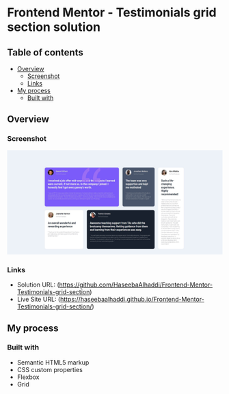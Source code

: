 # Frontend Mentor - Testimonials grid section solution
## Table of contents

- [Overview](#overview)
  - [Screenshot](#screenshot)
  - [Links](#links)
- [My process](#my-process)
  - [Built with](#built-with)

## Overview

### Screenshot

![](./Screenshot.jpg)

### Links

- Solution URL: (https://github.com/HaseebaAlhaddi/Frontend-Mentor-Testimonials-grid-section)
- Live Site URL: (https://haseebaalhaddi.github.io/Frontend-Mentor-Testimonials-grid-section/)

## My process

### Built with

- Semantic HTML5 markup
- CSS custom properties
- Flexbox
- Grid
